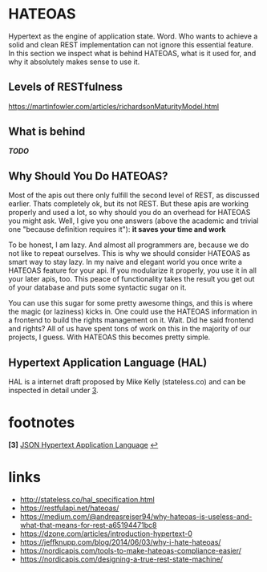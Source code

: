 # HATEOAS

Hypertext as the engine of application state. Word. Who wants to achieve a solid and clean REST implementation can not ignore this essential feature. In this section we inspect what is behind HATEOAS, what is it used for, and why it absolutely makes sense to use it.

## Levels of RESTfulness
https://martinfowler.com/articles/richardsonMaturityModel.html


## What is behind
***TODO***

## Why Should You Do HATEOAS?
Most of the apis out there only fulfill the second level of REST, as discussed earlier. Thats completely ok, but its not REST. But these apis are working properly and used a lot, so why should you do an overhead for HATEOAS you might ask. Well, I give you one answers (above the academic and trivial one "because definition requires it"): **it saves your time and work**

To be honest, I am lazy. And almost all programmers are, because we do not like to repeat ourselves. This is why we should consider HATEOAS as smart way to stay lazy. In my naive and elegant world you once write a HATEOAS feature for your api. If you modularize it properly, you use it in all your later apis, too. This peace of functionality takes the result you get out of your database and puts some syntactic sugar on it.

You can use this sugar for some pretty awesome things, and this is where the magic (or laziness) kicks in. One could use the HATEOAS information in a frontend to build the rights management on it. Wait. Did he said frontend and rights? All of us have spent tons of work on this in the majority of our projects, I guess. With HATEOAS this becomes pretty simple.

## Hypertext Application Language (HAL)
HAL is a internet draft proposed by Mike Kelly (stateless.co) and can be inspected in detail under [3](#f3).


# footnotes
<b id="f3">[3]</b> [JSON Hypertext Application Language](https://tools.ietf.org/html/draft-kelly-json-hal-08) [↩](#a1)



# links
* http://stateless.co/hal_specification.html
* https://restfulapi.net/hateoas/
* https://medium.com/@andreasreiser94/why-hateoas-is-useless-and-what-that-means-for-rest-a65194471bc8
* https://dzone.com/articles/introduction-hypertext-0
* https://jeffknupp.com/blog/2014/06/03/why-i-hate-hateoas/
* https://nordicapis.com/tools-to-make-hateoas-compliance-easier/
* https://nordicapis.com/designing-a-true-rest-state-machine/
